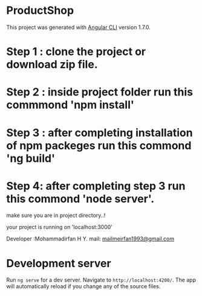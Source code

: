 # ProductShop

This project was generated with [Angular CLI](https://github.com/angular/angular-cli) version 1.7.0.

# Step 1 : clone the project or download zip file.

# Step 2 : inside project folder run this commmond 'npm install'

# Step 3 : after completing installation of npm packeges run this commond 'ng build'

# Step 4: after completing step 3 run this commond 'node server'.

make sure you are in project directory..!

your project is running on 'localhost:3000'

Developer :Mohammadirfan H Y.
mail: mailmeirfan1993@gmail.com

# Development server

Run `ng serve` for a dev server. Navigate to `http://localhost:4200/`. The app will automatically reload if you change any of the source files.


